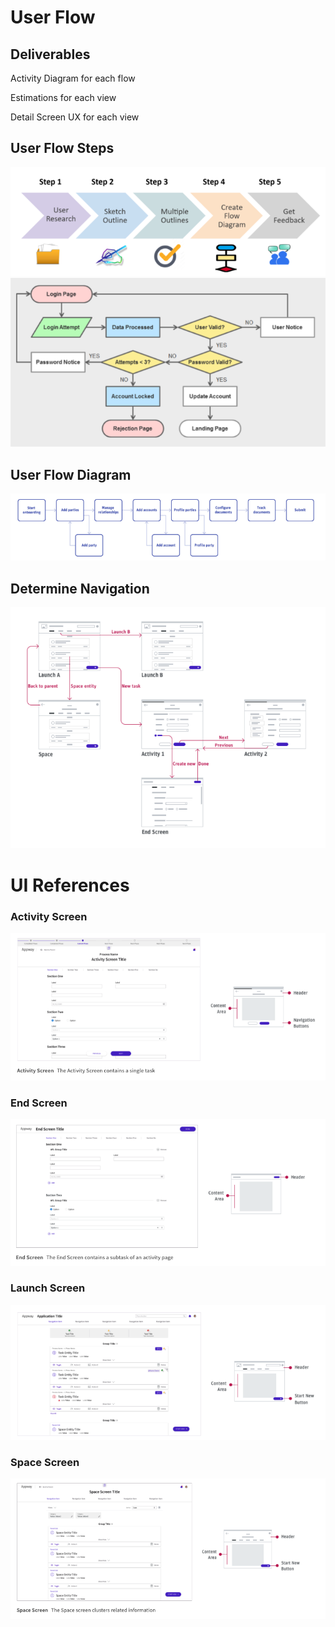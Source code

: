 # User Flow
## Deliverables
Activity Diagram for each flow

Estimations for each view

Detail Screen UX for each view

## User Flow Steps
<img src='images/view_user_flow_steps.png' /> 
<img src='images/view_user_flow_login.png' /> 

## User Flow Diagram
<img src='images/view_user_flow.png' /> 

## Determine Navigation
<img src='images/view_navigation.png' /> 


# UI References

### Activity Screen
<img src="images/view_activity_screen.png" /> 

### End Screen
<img src='images/view_end_screen.png' /> 


### Launch Screen
<img src='images/view_launch_screen.png' /> 

### Space Screen
<img src='images/view_space_screen.png' /> 

